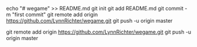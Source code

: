 echo "# wegame" >> README.md
git init
git add README.md
git commit -m "first commit"
git remote add origin https://github.com/LynnRichter/wegame.git
git push -u origin master


git remote add origin https://github.com/LynnRichter/wegame.git
git push -u origin master

